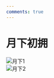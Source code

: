 ```yaml
---
comments: true
---
```

# 月下初拥
![月下1](../BH3/teriri/yuexia/月下1.png)  
![月下2](../BH3/teriri/yuexia/月下2.png)  
